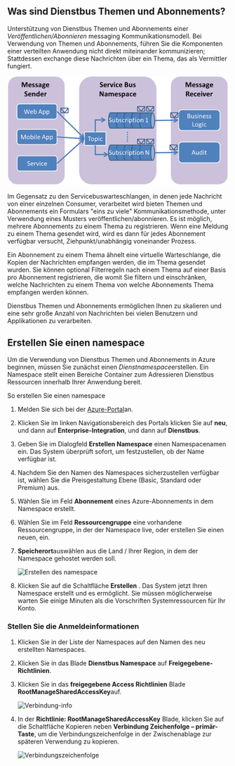 ## <a name="what-are-service-bus-topics-and-subscriptions"></a>Was sind Dienstbus Themen und Abonnements?

Unterstützung von Dienstbus Themen und Abonnements einer *Veröffentlichen/Abonnieren* messaging Kommunikationsmodell. Bei Verwendung von Themen und Abonnements, führen Sie die Komponenten einer verteilten Anwendung nicht direkt miteinander kommunizieren; Stattdessen exchange diese Nachrichten über ein Thema, das als Vermittler fungiert.

![TopicConcepts](./media/howto-service-bus-topics/sb-topics-01.png)

Im Gegensatz zu den Servicebuswarteschlangen, in denen jede Nachricht von einer einzelnen Consumer, verarbeitet wird bieten Themen und Abonnements ein Formulars "eins zu viele" Kommunikationsmethode, unter Verwendung eines Musters veröffentlichen/abonnieren. Es ist möglich, mehrere Abonnements zu einem Thema zu registrieren. Wenn eine Meldung zu einem Thema gesendet wird, wird es dann für jedes Abonnement verfügbar versucht, Ziehpunkt/unabhängig voneinander Prozess.

Ein Abonnement zu einem Thema ähnelt eine virtuelle Warteschlange, die Kopien der Nachrichten empfangen werden, die im Thema gesendet wurden. Sie können optional Filterregeln nach einem Thema auf einer Basis pro Abonnement registrieren, die womit Sie filtern und einschränken, welche Nachrichten zu einem Thema von welche Abonnements Thema empfangen werden können.

Dienstbus Themen und Abonnements ermöglichen Ihnen zu skalieren und eine sehr große Anzahl von Nachrichten bei vielen Benutzern und Applikationen zu verarbeiten.

## <a name="create-a-namespace"></a>Erstellen Sie einen namespace

Um die Verwendung von Dienstbus Themen und Abonnements in Azure beginnen, müssen Sie zunächst einen *Dienstnamespace*erstellen. Ein Namespace stellt einen Bereiche Container zum Adressieren Dienstbus Ressourcen innerhalb Ihrer Anwendung bereit.

So erstellen Sie einen namespace

1. Melden Sie sich bei der [Azure-Portal][]an.

2. Klicken Sie im linken Navigationsbereich des Portals klicken Sie auf **neu**, und dann auf **Enterprise-Integration**, und dann auf **Dienstbus**.

4. Geben Sie im Dialogfeld **Erstellen Namespace** einen Namespacenamen ein. Das System überprüft sofort, um festzustellen, ob der Name verfügbar ist.

5. Nachdem Sie den Namen des Namespaces sicherzustellen verfügbar ist, wählen Sie die Preisgestaltung Ebene (Basic, Standard oder Premium) aus.

7. Wählen Sie im Feld **Abonnement** eines Azure-Abonnements in dem Namespace erstellt.

9. Wählen Sie im Feld **Ressourcengruppe** eine vorhandene Ressourcengruppe, in der der Namespace live, oder erstellen Sie einen neuen, ein.      

8. **Speicherort**auswählen aus die Land / Ihrer Region, in dem der Namespace gehostet werden soll.

    ![Erstellen des namespace][create-namespace]

6. Klicken Sie auf die Schaltfläche **Erstellen** . Das System jetzt Ihren Namespace erstellt und es ermöglicht. Sie müssen möglicherweise warten Sie einige Minuten als die Vorschriften Systemressourcen für Ihr Konto.
 
### <a name="obtain-the-credentials"></a>Stellen Sie die Anmeldeinformationen

1. Klicken Sie in der Liste der Namespaces auf den Namen des neu erstellten Namespaces.
 
3. Klicken Sie in das Blade **Dienstbus Namespace** auf **Freigegebene-Richtlinien**.

4. Klicken Sie in das **freigegebene Access Richtlinien** Blade **RootManageSharedAccessKey**auf.

    ![Verbindung-info][connection-info]

5. In der **Richtlinie: RootManageSharedAccessKey** Blade, klicken Sie auf die Schaltfläche Kopieren neben **Verbindung Zeichenfolge – primär-Taste**, um die Verbindungszeichenfolge in der Zwischenablage zur späteren Verwendung zu kopieren.

    ![Verbindungszeichenfolge][connection-string]

[Azure-portal]: https://portal.azure.com
[create-namespace]: ./media/howto-service-bus-topics/create-namespace.png
[connection-info]: ./media/howto-service-bus-topics/connection-info.png
[connection-string]: ./media/howto-service-bus-topics/connection-string.png


